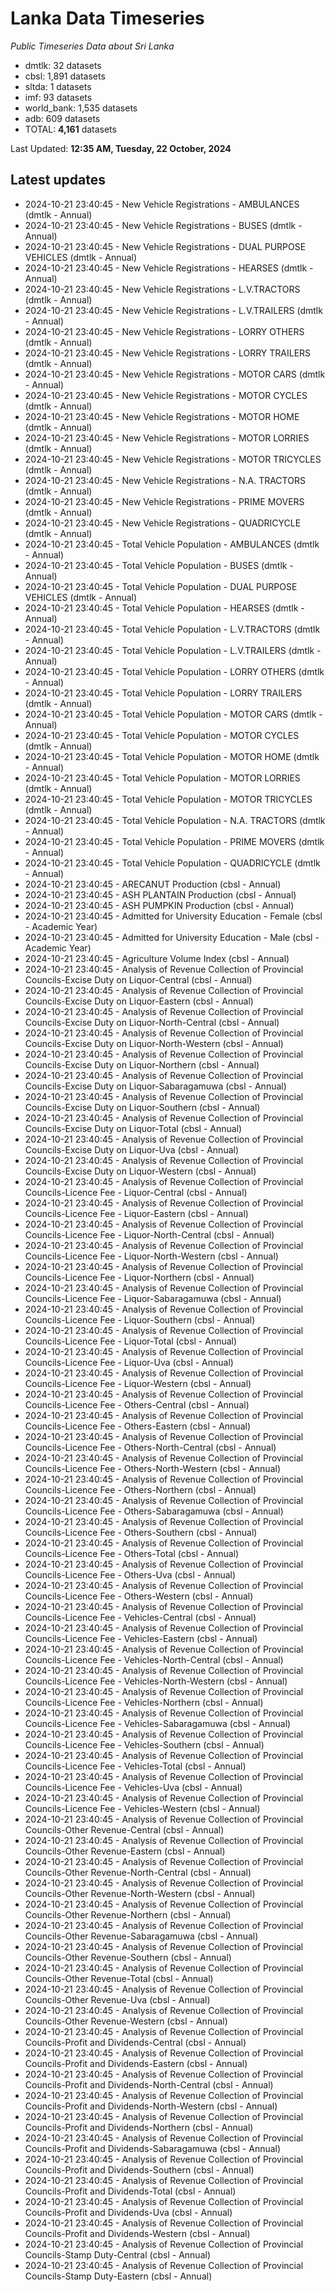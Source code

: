 # Lanka Data Timeseries
*Public Timeseries Data about Sri Lanka*

* dmtlk: 32 datasets
* cbsl: 1,891 datasets
* sltda: 1 datasets
* imf: 93 datasets
* world_bank: 1,535 datasets
* adb: 609 datasets
* TOTAL: **4,161** datasets

Last Updated: **12:35 AM, Tuesday, 22 October, 2024**

## Latest updates

* 2024-10-21 23:40:45 - New Vehicle Registrations - AMBULANCES (dmtlk - Annual)
* 2024-10-21 23:40:45 - New Vehicle Registrations - BUSES (dmtlk - Annual)
* 2024-10-21 23:40:45 - New Vehicle Registrations - DUAL PURPOSE VEHICLES (dmtlk - Annual)
* 2024-10-21 23:40:45 - New Vehicle Registrations - HEARSES (dmtlk - Annual)
* 2024-10-21 23:40:45 - New Vehicle Registrations - L.V.TRACTORS (dmtlk - Annual)
* 2024-10-21 23:40:45 - New Vehicle Registrations - L.V.TRAILERS (dmtlk - Annual)
* 2024-10-21 23:40:45 - New Vehicle Registrations - LORRY OTHERS (dmtlk - Annual)
* 2024-10-21 23:40:45 - New Vehicle Registrations - LORRY TRAILERS (dmtlk - Annual)
* 2024-10-21 23:40:45 - New Vehicle Registrations - MOTOR CARS (dmtlk - Annual)
* 2024-10-21 23:40:45 - New Vehicle Registrations - MOTOR CYCLES (dmtlk - Annual)
* 2024-10-21 23:40:45 - New Vehicle Registrations - MOTOR HOME (dmtlk - Annual)
* 2024-10-21 23:40:45 - New Vehicle Registrations - MOTOR LORRIES (dmtlk - Annual)
* 2024-10-21 23:40:45 - New Vehicle Registrations - MOTOR TRICYCLES (dmtlk - Annual)
* 2024-10-21 23:40:45 - New Vehicle Registrations - N.A. TRACTORS (dmtlk - Annual)
* 2024-10-21 23:40:45 - New Vehicle Registrations - PRIME MOVERS (dmtlk - Annual)
* 2024-10-21 23:40:45 - New Vehicle Registrations - QUADRICYCLE (dmtlk - Annual)
* 2024-10-21 23:40:45 - Total Vehicle Population - AMBULANCES (dmtlk - Annual)
* 2024-10-21 23:40:45 - Total Vehicle Population - BUSES (dmtlk - Annual)
* 2024-10-21 23:40:45 - Total Vehicle Population - DUAL PURPOSE VEHICLES (dmtlk - Annual)
* 2024-10-21 23:40:45 - Total Vehicle Population - HEARSES (dmtlk - Annual)
* 2024-10-21 23:40:45 - Total Vehicle Population - L.V.TRACTORS (dmtlk - Annual)
* 2024-10-21 23:40:45 - Total Vehicle Population - L.V.TRAILERS (dmtlk - Annual)
* 2024-10-21 23:40:45 - Total Vehicle Population - LORRY OTHERS (dmtlk - Annual)
* 2024-10-21 23:40:45 - Total Vehicle Population - LORRY TRAILERS (dmtlk - Annual)
* 2024-10-21 23:40:45 - Total Vehicle Population - MOTOR CARS (dmtlk - Annual)
* 2024-10-21 23:40:45 - Total Vehicle Population - MOTOR CYCLES (dmtlk - Annual)
* 2024-10-21 23:40:45 - Total Vehicle Population - MOTOR HOME (dmtlk - Annual)
* 2024-10-21 23:40:45 - Total Vehicle Population - MOTOR LORRIES (dmtlk - Annual)
* 2024-10-21 23:40:45 - Total Vehicle Population - MOTOR TRICYCLES (dmtlk - Annual)
* 2024-10-21 23:40:45 - Total Vehicle Population - N.A. TRACTORS (dmtlk - Annual)
* 2024-10-21 23:40:45 - Total Vehicle Population - PRIME MOVERS (dmtlk - Annual)
* 2024-10-21 23:40:45 - Total Vehicle Population - QUADRICYCLE (dmtlk - Annual)
* 2024-10-21 23:40:45 - ARECANUT Production (cbsl - Annual)
* 2024-10-21 23:40:45 - ASH PLANTAIN Production (cbsl - Annual)
* 2024-10-21 23:40:45 - ASH PUMPKIN Production (cbsl - Annual)
* 2024-10-21 23:40:45 - Admitted for University Education - Female (cbsl - Academic Year)
* 2024-10-21 23:40:45 - Admitted for University Education - Male (cbsl - Academic Year)
* 2024-10-21 23:40:45 - Agriculture Volume Index (cbsl - Annual)
* 2024-10-21 23:40:45 - Analysis of Revenue Collection of Provincial Councils-Excise Duty on Liquor-Central (cbsl - Annual)
* 2024-10-21 23:40:45 - Analysis of Revenue Collection of Provincial Councils-Excise Duty on Liquor-Eastern (cbsl - Annual)
* 2024-10-21 23:40:45 - Analysis of Revenue Collection of Provincial Councils-Excise Duty on Liquor-North-Central (cbsl - Annual)
* 2024-10-21 23:40:45 - Analysis of Revenue Collection of Provincial Councils-Excise Duty on Liquor-North-Western (cbsl - Annual)
* 2024-10-21 23:40:45 - Analysis of Revenue Collection of Provincial Councils-Excise Duty on Liquor-Northern (cbsl - Annual)
* 2024-10-21 23:40:45 - Analysis of Revenue Collection of Provincial Councils-Excise Duty on Liquor-Sabaragamuwa (cbsl - Annual)
* 2024-10-21 23:40:45 - Analysis of Revenue Collection of Provincial Councils-Excise Duty on Liquor-Southern (cbsl - Annual)
* 2024-10-21 23:40:45 - Analysis of Revenue Collection of Provincial Councils-Excise Duty on Liquor-Total (cbsl - Annual)
* 2024-10-21 23:40:45 - Analysis of Revenue Collection of Provincial Councils-Excise Duty on Liquor-Uva (cbsl - Annual)
* 2024-10-21 23:40:45 - Analysis of Revenue Collection of Provincial Councils-Excise Duty on Liquor-Western (cbsl - Annual)
* 2024-10-21 23:40:45 - Analysis of Revenue Collection of Provincial Councils-Licence Fee - Liquor-Central (cbsl - Annual)
* 2024-10-21 23:40:45 - Analysis of Revenue Collection of Provincial Councils-Licence Fee - Liquor-Eastern (cbsl - Annual)
* 2024-10-21 23:40:45 - Analysis of Revenue Collection of Provincial Councils-Licence Fee - Liquor-North-Central (cbsl - Annual)
* 2024-10-21 23:40:45 - Analysis of Revenue Collection of Provincial Councils-Licence Fee - Liquor-North-Western (cbsl - Annual)
* 2024-10-21 23:40:45 - Analysis of Revenue Collection of Provincial Councils-Licence Fee - Liquor-Northern (cbsl - Annual)
* 2024-10-21 23:40:45 - Analysis of Revenue Collection of Provincial Councils-Licence Fee - Liquor-Sabaragamuwa (cbsl - Annual)
* 2024-10-21 23:40:45 - Analysis of Revenue Collection of Provincial Councils-Licence Fee - Liquor-Southern (cbsl - Annual)
* 2024-10-21 23:40:45 - Analysis of Revenue Collection of Provincial Councils-Licence Fee - Liquor-Total (cbsl - Annual)
* 2024-10-21 23:40:45 - Analysis of Revenue Collection of Provincial Councils-Licence Fee - Liquor-Uva (cbsl - Annual)
* 2024-10-21 23:40:45 - Analysis of Revenue Collection of Provincial Councils-Licence Fee - Liquor-Western (cbsl - Annual)
* 2024-10-21 23:40:45 - Analysis of Revenue Collection of Provincial Councils-Licence Fee - Others-Central (cbsl - Annual)
* 2024-10-21 23:40:45 - Analysis of Revenue Collection of Provincial Councils-Licence Fee - Others-Eastern (cbsl - Annual)
* 2024-10-21 23:40:45 - Analysis of Revenue Collection of Provincial Councils-Licence Fee - Others-North-Central (cbsl - Annual)
* 2024-10-21 23:40:45 - Analysis of Revenue Collection of Provincial Councils-Licence Fee - Others-North-Western (cbsl - Annual)
* 2024-10-21 23:40:45 - Analysis of Revenue Collection of Provincial Councils-Licence Fee - Others-Northern (cbsl - Annual)
* 2024-10-21 23:40:45 - Analysis of Revenue Collection of Provincial Councils-Licence Fee - Others-Sabaragamuwa (cbsl - Annual)
* 2024-10-21 23:40:45 - Analysis of Revenue Collection of Provincial Councils-Licence Fee - Others-Southern (cbsl - Annual)
* 2024-10-21 23:40:45 - Analysis of Revenue Collection of Provincial Councils-Licence Fee - Others-Total (cbsl - Annual)
* 2024-10-21 23:40:45 - Analysis of Revenue Collection of Provincial Councils-Licence Fee - Others-Uva (cbsl - Annual)
* 2024-10-21 23:40:45 - Analysis of Revenue Collection of Provincial Councils-Licence Fee - Others-Western (cbsl - Annual)
* 2024-10-21 23:40:45 - Analysis of Revenue Collection of Provincial Councils-Licence Fee - Vehicles-Central (cbsl - Annual)
* 2024-10-21 23:40:45 - Analysis of Revenue Collection of Provincial Councils-Licence Fee - Vehicles-Eastern (cbsl - Annual)
* 2024-10-21 23:40:45 - Analysis of Revenue Collection of Provincial Councils-Licence Fee - Vehicles-North-Central (cbsl - Annual)
* 2024-10-21 23:40:45 - Analysis of Revenue Collection of Provincial Councils-Licence Fee - Vehicles-North-Western (cbsl - Annual)
* 2024-10-21 23:40:45 - Analysis of Revenue Collection of Provincial Councils-Licence Fee - Vehicles-Northern (cbsl - Annual)
* 2024-10-21 23:40:45 - Analysis of Revenue Collection of Provincial Councils-Licence Fee - Vehicles-Sabaragamuwa (cbsl - Annual)
* 2024-10-21 23:40:45 - Analysis of Revenue Collection of Provincial Councils-Licence Fee - Vehicles-Southern (cbsl - Annual)
* 2024-10-21 23:40:45 - Analysis of Revenue Collection of Provincial Councils-Licence Fee - Vehicles-Total (cbsl - Annual)
* 2024-10-21 23:40:45 - Analysis of Revenue Collection of Provincial Councils-Licence Fee - Vehicles-Uva (cbsl - Annual)
* 2024-10-21 23:40:45 - Analysis of Revenue Collection of Provincial Councils-Licence Fee - Vehicles-Western (cbsl - Annual)
* 2024-10-21 23:40:45 - Analysis of Revenue Collection of Provincial Councils-Other Revenue-Central (cbsl - Annual)
* 2024-10-21 23:40:45 - Analysis of Revenue Collection of Provincial Councils-Other Revenue-Eastern (cbsl - Annual)
* 2024-10-21 23:40:45 - Analysis of Revenue Collection of Provincial Councils-Other Revenue-North-Central (cbsl - Annual)
* 2024-10-21 23:40:45 - Analysis of Revenue Collection of Provincial Councils-Other Revenue-North-Western (cbsl - Annual)
* 2024-10-21 23:40:45 - Analysis of Revenue Collection of Provincial Councils-Other Revenue-Northern (cbsl - Annual)
* 2024-10-21 23:40:45 - Analysis of Revenue Collection of Provincial Councils-Other Revenue-Sabaragamuwa (cbsl - Annual)
* 2024-10-21 23:40:45 - Analysis of Revenue Collection of Provincial Councils-Other Revenue-Southern (cbsl - Annual)
* 2024-10-21 23:40:45 - Analysis of Revenue Collection of Provincial Councils-Other Revenue-Total (cbsl - Annual)
* 2024-10-21 23:40:45 - Analysis of Revenue Collection of Provincial Councils-Other Revenue-Uva (cbsl - Annual)
* 2024-10-21 23:40:45 - Analysis of Revenue Collection of Provincial Councils-Other Revenue-Western (cbsl - Annual)
* 2024-10-21 23:40:45 - Analysis of Revenue Collection of Provincial Councils-Profit and Dividends-Central (cbsl - Annual)
* 2024-10-21 23:40:45 - Analysis of Revenue Collection of Provincial Councils-Profit and Dividends-Eastern (cbsl - Annual)
* 2024-10-21 23:40:45 - Analysis of Revenue Collection of Provincial Councils-Profit and Dividends-North-Central (cbsl - Annual)
* 2024-10-21 23:40:45 - Analysis of Revenue Collection of Provincial Councils-Profit and Dividends-North-Western (cbsl - Annual)
* 2024-10-21 23:40:45 - Analysis of Revenue Collection of Provincial Councils-Profit and Dividends-Northern (cbsl - Annual)
* 2024-10-21 23:40:45 - Analysis of Revenue Collection of Provincial Councils-Profit and Dividends-Sabaragamuwa (cbsl - Annual)
* 2024-10-21 23:40:45 - Analysis of Revenue Collection of Provincial Councils-Profit and Dividends-Southern (cbsl - Annual)
* 2024-10-21 23:40:45 - Analysis of Revenue Collection of Provincial Councils-Profit and Dividends-Total (cbsl - Annual)
* 2024-10-21 23:40:45 - Analysis of Revenue Collection of Provincial Councils-Profit and Dividends-Uva (cbsl - Annual)
* 2024-10-21 23:40:45 - Analysis of Revenue Collection of Provincial Councils-Profit and Dividends-Western (cbsl - Annual)
* 2024-10-21 23:40:45 - Analysis of Revenue Collection of Provincial Councils-Stamp Duty-Central (cbsl - Annual)
* 2024-10-21 23:40:45 - Analysis of Revenue Collection of Provincial Councils-Stamp Duty-Eastern (cbsl - Annual)